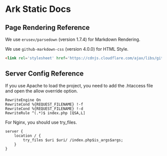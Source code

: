 # Ark Static Docs

## Page Rendering Reference

We use `erusev/parsedown` (version 1.7.4) for Markdown Rendering.

We use `github-markdown-css` (version 4.0.0) for HTML Style.

```html
<link rel='stylesheet' href='https://cdnjs.cloudflare.com/ajax/libs/github-markdown-css/4.0.0/github-markdown.min.css' integrity='sha512-Oy18vBnbSJkXTndr2n6lDMO5NN31UljR8e/ICzVPrGpSud4Gkckb8yUpqhKuUNoE+o9gAb4O/rAxxw1ojyUVzg==' crossorigin='anonymous' />
```

## Server Config Reference

If you use Apache to load the project, you need to add the .htaccess file and open the allow override option.

```apacheconf
RewriteEngine On
RewriteCond %{REQUEST_FILENAME} !-f
RewriteCond %{REQUEST_FILENAME} !-d
RewriteRule ^(.*)$ index.php [QSA,L]
```

For Nginx, you should use try_files.

```nginx
server {
    location / {
        try_files $uri $uri/ /index.php$is_args$args;
    }
}
```